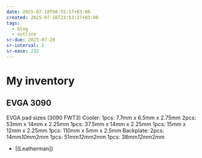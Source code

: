 ```yaml
---
date: 2025-07-18T08:55:57+03:00
created: 2025-07-16T23:53:27+03:00
tags:
  - blog
  - outline
sr-due: 2025-07-20
sr-interval: 2
sr-ease: 232
---
```


# My inventory

## EVGA 3090

EVGA pad sizes (3090 FWT3)
    Cooler:
        1pcs: 7.7mm x 6.5mm x 2.75mm
        2pcs: 53mm x 14mm x 2.25mm
        1pcs: 37.5mm x 14mm x 2.25mm
        1pcs: 15mm x 12mm x 2.25mm
        1pcs: 110mm x 5mm x 2.5mm
    Backplate:
        2pcs: 14mm*10mm*2mm
        1pcs: 51mm*12mm*2mm
        1pcs: 38mm*12mm*2mm

- [[Leatherman]]

